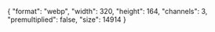 {
  "format": "webp",
  "width": 320,
  "height": 164,
  "channels": 3,
  "premultiplied": false,
  "size": 14914
}